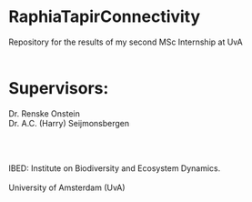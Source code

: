 # RaphiaTapirConnectivity
Repository for the results of my second MSc Internship at UvA
<br>
<br>
# Supervisors: 
Dr. Renske Onstein
<br>
Dr. A.C. (Harry) Seijmonsbergen

<br>
<br>

IBED: Institute on Biodiversity and Ecosystem Dynamics. 
<br>
<br>
University of Amsterdam (UvA)

